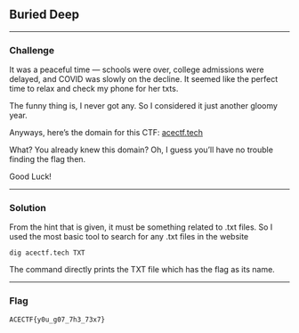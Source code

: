 ## Buried Deep

---

### Challenge

It was a peaceful time — schools were over, college admissions were delayed, and COVID was slowly on the decline. It seemed like the perfect time to relax and check my phone for her txts.

The funny thing is, I never got any. So I considered it just another gloomy year.

Anyways, here’s the domain for this CTF: [acectf.tech](https://acectf.tech/)

What? You already knew this domain? Oh, I guess you’ll have no trouble finding the flag then.

Good Luck!

---

### Solution

From the hint that is given, it must be something related to .txt files. So I used the most basic tool to search for any .txt files in the website

`dig acectf.tech TXT`

The command directly prints the TXT file which has the flag as its name.

---

### Flag

```
ACECTF{y0u_g07_7h3_73x7}
